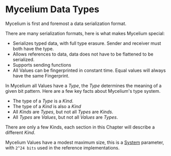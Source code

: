 # Mycelium Data Types

Mycelium is first and foremost a data serialization format.

There are many serialization formats, here is what makes Mycelium special:
  - Serializes typed data, with full type erasure.
    Sender and receiver must both have the type.
  - Allows references to data, data does not have to be flattened to be serialized.
  - Supports sending functions
  - All Values can be fingerprinted in constant time.  Equal values will always have the same Fingerprint.

In Mycelium all Values have a *Type*, the *Type* determines the meaning of a given bit pattern.
Here are a few key facts about Mycelium's type system.
- The type of a *Type* is a *Kind*.
- The type of a *Kind* is also a *Kind*
- All *Kinds* are *Types*, but not all *Types* are *Kinds*.
- All *Types* are *Values*, but not all *Values* are *Types*.


There are only a few Kinds, each section in this Chapter will describe a different *Kind*.

Mycelium Values have a modest maximum size, this is a [System](./70_System.md) parameter, with `2^24 bits` used in the reference implementations.
